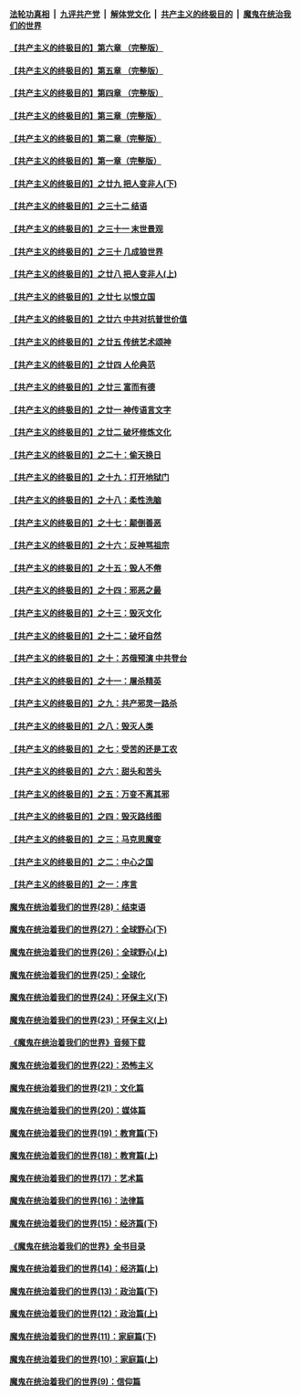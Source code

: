 

####  [法轮功真相](../../../../basic/blob/master/README.md?t=06160102) &nbsp;|&nbsp; [九评共产党](../../../../9ping.md/blob/master/README.md?t=06160102) &nbsp;|&nbsp; [解体党文化](../../../../jtdwh.md/blob/master/README.md?t=06160102)  &nbsp;|&nbsp; [共产主义的终极目的](../../../../gczydzjmd.md/blob/master/README.md?t=06160102) &nbsp;|&nbsp; [魔鬼在统治我们的世界](../../../../mgztzwmdsj.md/blob/master/README.md?t=06160102) 

#### [【共产主义的终极目的】第六章 （完整版）](../pages/nsc422/n11428913.md?t=06160102) 

#### [【共产主义的终极目的】第五章 （完整版）](../pages/nsc422/n11428912.md?t=06160102) 

#### [【共产主义的终极目的】第四章 （完整版）](../pages/nsc422/n11428907.md?t=06160102) 

#### [【共产主义的终极目的】第三章（完整版）](../pages/nsc422/n11428848.md?t=06160102) 

#### [【共产主义的终极目的】第二章（完整版）](../pages/nsc422/n11428831.md?t=06160102) 

#### [【共产主义的终极目的】第一章（完整版）](../pages/nsc422/n11417651.md?t=06160102) 

#### [【共产主义的终极目的】之廿九 把人变非人(下)](../pages/nsc422/n11344140.md?t=06160102) 

#### [【共产主义的终极目的】之三十二 结语](../pages/nsc422/n11360535.md?t=06160102) 

#### [【共产主义的终极目的】之三十一 末世景观](../pages/nsc422/n11351129.md?t=06160102) 

#### [【共产主义的终极目的】之三十 几成狼世界](../pages/nsc422/n11348280.md?t=06160102) 

#### [【共产主义的终极目的】之廿八 把人变非人(上)](../pages/nsc422/n11340492.md?t=06160102) 

#### [【共产主义的终极目的】之廿七 以恨立国](../pages/nsc422/n11336944.md?t=06160102) 

#### [【共产主义的终极目的】之廿六 中共对抗普世价值](../pages/nsc422/n11324785.md?t=06160102) 

#### [【共产主义的终极目的】之廿五 传统艺术颂神](../pages/nsc422/n11296396.md?t=06160102) 

#### [【共产主义的终极目的】之廿四 人伦典范](../pages/nsc422/n11296397.md?t=06160102) 

#### [【共产主义的终极目的】之廿三 富而有德](../pages/nsc422/n11283598.md?t=06160102) 

#### [【共产主义的终极目的】之廿一 神传语言文字](../pages/nsc422/n11263265.md?t=06160102) 

#### [【共产主义的终极目的】之廿二 破坏修炼文化](../pages/nsc422/n11245728.md?t=06160102) 

#### [【共产主义的终极目的】之二十：偷天换日](../pages/nsc422/n11238846.md?t=06160102) 

#### [【共产主义的终极目的】之十九：打开地狱门](../pages/nsc422/n11206376.md?t=06160102) 

#### [【共产主义的终极目的】之十八：柔性洗脑](../pages/nsc422/n11199994.md?t=06160102) 

#### [【共产主义的终极目的】之十七：颠倒善恶](../pages/nsc422/n11179782.md?t=06160102) 

#### [【共产主义的终极目的】之十六：反神骂祖宗](../pages/nsc422/n11166798.md?t=06160102) 

#### [【共产主义的终极目的】之十五：毁人不倦](../pages/nsc422/n11166792.md?t=06160102) 

#### [【共产主义的终极目的】之十四：邪恶之最](../pages/nsc422/n11150249.md?t=06160102) 

#### [【共产主义的终极目的】之十三：毁灭文化](../pages/nsc422/n11135227.md?t=06160102) 

#### [【共产主义的终极目的】之十二：破坏自然](../pages/nsc422/n11135214.md?t=06160102) 

#### [【共产主义的终极目的】之十：苏俄预演 中共登台](../pages/nsc422/n11118424.md?t=06160102) 

#### [【共产主义的终极目的】之十一：屠杀精英](../pages/nsc422/n11118442.md?t=06160102) 

#### [【共产主义的终极目的】之九：共产邪灵一路杀](../pages/nsc422/n11114139.md?t=06160102) 

#### [【共产主义的终极目的】之八：毁灭人类](../pages/nsc422/n11108503.md?t=06160102) 

#### [【共产主义的终极目的】之七：受苦的还是工农](../pages/nsc422/n11101809.md?t=06160102) 

#### [【共产主义的终极目的】之六：甜头和苦头](../pages/nsc422/n11096971.md?t=06160102) 

#### [【共产主义的终极目的】之五：万变不离其邪](../pages/nsc422/n11091285.md?t=06160102) 

#### [【共产主义的终极目的】之四：毁灭路线图](../pages/nsc422/n11086284.md?t=06160102) 

#### [【共产主义的终极目的】之三：马克思魔变](../pages/nsc422/n11061941.md?t=06160102) 

#### [【共产主义的终极目的】之二：中心之国](../pages/nsc422/n11047728.md?t=06160102) 

#### [【共产主义的终极目的】之一：序言](../pages/nsc422/n11086077.md?t=06160102) 

#### [魔鬼在统治着我们的世界(28)：结束语](../pages/nsc422/n10936246.md?t=06160102) 

#### [魔鬼在统治着我们的世界(27)：全球野心(下)](../pages/nsc422/n10928319.md?t=06160102) 

#### [魔鬼在统治着我们的世界(26)：全球野心(上)](../pages/nsc422/n10900318.md?t=06160102) 

#### [魔鬼在统治着我们的世界(25)：全球化](../pages/nsc422/n10788205.md?t=06160102) 

#### [魔鬼在统治着我们的世界(24)：环保主义(下)](../pages/nsc422/n10695307.md?t=06160102) 

#### [魔鬼在统治着我们的世界(23)：环保主义(上)](../pages/nsc422/n10688613.md?t=06160102) 

#### [《魔鬼在统治着我们的世界》音频下载](../pages/nsc422/n10635553.md?t=06160102) 

#### [魔鬼在统治着我们的世界(22)：恐怖主义](../pages/nsc422/n10614727.md?t=06160102) 

#### [魔鬼在统治着我们的世界(21)：文化篇](../pages/nsc422/n10597706.md?t=06160102) 

#### [魔鬼在统治着我们的世界(20)：媒体篇](../pages/nsc422/n10586579.md?t=06160102) 

#### [魔鬼在统治着我们的世界(19)：教育篇(下)](../pages/nsc422/n10564808.md?t=06160102) 

#### [魔鬼在统治着我们的世界(18)：教育篇(上)](../pages/nsc422/n10526970.md?t=06160102) 

#### [魔鬼在统治着我们的世界(17)：艺术篇](../pages/nsc422/n10499093.md?t=06160102) 

#### [魔鬼在统治着我们的世界(16)：法律篇](../pages/nsc422/n10485969.md?t=06160102) 

#### [魔鬼在统治着我们的世界(15)：经济篇(下)](../pages/nsc422/n10469975.md?t=06160102) 

#### [《魔鬼在统治着我们的世界》全书目录](../pages/nsc422/n10464261.md?t=06160102) 

#### [魔鬼在统治着我们的世界(14)：经济篇(上)](../pages/nsc422/n10457370.md?t=06160102) 

#### [魔鬼在统治着我们的世界(13)：政治篇(下)](../pages/nsc422/n10448270.md?t=06160102) 

#### [魔鬼在统治着我们的世界(12)：政治篇(上)](../pages/nsc422/n10444576.md?t=06160102) 

#### [魔鬼在统治着我们的世界(11)：家庭篇(下)](../pages/nsc422/n10440961.md?t=06160102) 

#### [魔鬼在统治着我们的世界(10)：家庭篇(上)](../pages/nsc422/n10435448.md?t=06160102) 

#### [魔鬼在统治着我们的世界(9)：信仰篇](../pages/nsc422/n10432159.md?t=06160102) 

